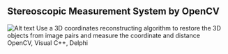 ## **Stereoscopic Measurement System by OpenCV**

![Alt text]( StereoMeasure/screenshot01.JPG?raw=true "")
Use a 3D coordinates reconstructing algorithm to restore the 3D objects from image pairs and measure the coordinate and distance<br />
OpenCV, Visual C++, Delphi

